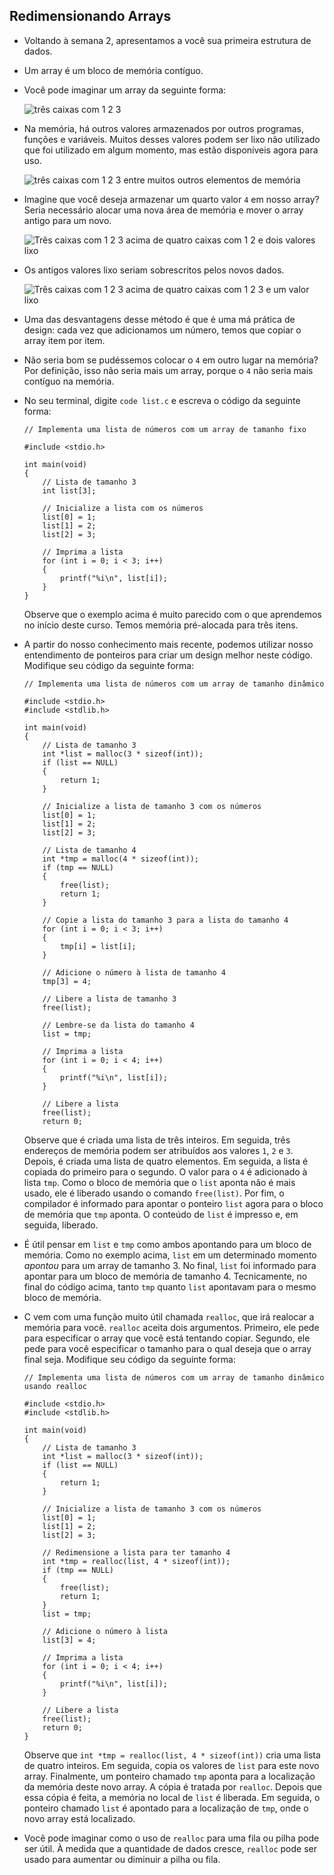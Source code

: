 Redimensionando Arrays
---------------

*   Voltando à semana 2, apresentamos a você sua primeira estrutura de dados.
*   Um array é um bloco de memória contíguo.
*   Você pode imaginar um array da seguinte forma:
    
    ![três caixas com 1 2 3](https://cs50.harvard.edu/x/2023/notes/5/cs50Week5Slide019.png "array")
    
*   Na memória, há outros valores armazenados por outros programas, funções e variáveis. Muitos desses valores podem ser lixo não utilizado que foi utilizado em algum momento, mas estão disponíveis agora para uso.
    
    ![três caixas com 1 2 3 entre muitos outros elementos de memória](https://cs50.harvard.edu/x/2023/notes/5/cs50Week5Slide022.png "array dentro da memória")
    
*   Imagine que você deseja armazenar um quarto valor `4` em nosso array? Seria necessário alocar uma nova área de memória e mover o array antigo para um novo.
    
    ![Três caixas com 1 2 3 acima de quatro caixas com 1 2 e dois valores lixo](https://cs50.harvard.edu/x/2023/notes/5/cs50Week5Slide025.png "dois arrays com valores lixo")
    
*   Os antigos valores lixo seriam sobrescritos pelos novos dados.
    
    ![Três caixas com 1 2 3 acima de quatro caixas com 1 2 3 e um valor lixo](https://cs50.harvard.edu/x/2023/notes/5/cs50Week5Slide026.png "dois arrays com valor lixo")
    
*   Uma das desvantagens desse método é que é uma má prática de design: cada vez que adicionamos um número, temos que copiar o array item por item.
    
*   Não seria bom se pudéssemos colocar o `4` em outro lugar na memória? Por definição, isso não seria mais um array, porque o `4` não seria mais contíguo na memória.
    
*   No seu terminal, digite `code list.c` e escreva o código da seguinte forma:
    
        // Implementa uma lista de números com um array de tamanho fixo
        
        #include <stdio.h>
        
        int main(void)
        {
            // Lista de tamanho 3
            int list[3];
        
            // Inicialize a lista com os números
            list[0] = 1;
            list[1] = 2;
            list[2] = 3;
        
            // Imprima a lista
            for (int i = 0; i < 3; i++)
            {
                printf("%i\n", list[i]);
            }
        }
        
    
    Observe que o exemplo acima é muito parecido com o que aprendemos no início deste curso. Temos memória pré-alocada para três itens.
    
*   A partir do nosso conhecimento mais recente, podemos utilizar nosso entendimento de ponteiros para criar um design melhor neste código. Modifique seu código da seguinte forma:
    
        // Implementa uma lista de números com um array de tamanho dinâmico
        
        #include <stdio.h>
        #include <stdlib.h>
        
        int main(void)
        {
            // Lista de tamanho 3
            int *list = malloc(3 * sizeof(int));
            if (list == NULL)
            {
                return 1;
            }
        
            // Inicialize a lista de tamanho 3 com os números
            list[0] = 1;
            list[1] = 2;
            list[2] = 3;
        
            // Lista de tamanho 4
            int *tmp = malloc(4 * sizeof(int));
            if (tmp == NULL)
            {
                free(list);
                return 1;
            }
        
            // Copie a lista do tamanho 3 para a lista do tamanho 4
            for (int i = 0; i < 3; i++)
            {
                tmp[i] = list[i];
            }
        
            // Adicione o número à lista de tamanho 4
            tmp[3] = 4;
        
            // Libere a lista de tamanho 3
            free(list);
        
            // Lembre-se da lista do tamanho 4
            list = tmp;
        
            // Imprima a lista
            for (int i = 0; i < 4; i++)
            {
                printf("%i\n", list[i]);
            }
        
            // Libere a lista
            free(list);
            return 0;
        
    
    Observe que é criada uma lista de três inteiros. Em seguida, três endereços de memória podem ser atribuídos aos valores `1`, `2` e `3`. Depois, é criada uma lista de quatro elementos. Em seguida, a lista é copiada do primeiro para o segundo. O valor para o `4` é adicionado à lista `tmp`. Como o bloco de memória que o `list` aponta não é mais usado, ele é liberado usando o comando `free(list)`. Por fim, o compilador é informado para apontar o ponteiro `list` agora para o bloco de memória que `tmp` aponta. O conteúdo de `list` é impresso e, em seguida, liberado.
    
*   É útil pensar em `list` e `tmp` como ambos apontando para um bloco de memória. Como no exemplo acima, `list` em um determinado momento _apontou_ para um array de tamanho 3. No final, `list` foi informado para apontar para um bloco de memória de tamanho 4. Tecnicamente, no final do código acima, tanto `tmp` quanto `list` apontavam para o mesmo bloco de memória.
    
*   C vem com uma função muito útil chamada `realloc`, que irá realocar a memória para você. `realloc` aceita dois argumentos. Primeiro, ele pede para especificar o array que você está tentando copiar. Segundo, ele pede para você especificar o tamanho para o qual deseja que o array final seja. Modifique seu código da seguinte forma:
    
        // Implementa uma lista de números com um array de tamanho dinâmico usando realloc
        
        #include <stdio.h>
        #include <stdlib.h>
        
        int main(void)
        {
            // Lista de tamanho 3
            int *list = malloc(3 * sizeof(int));
            if (list == NULL)
            {
                return 1;
            }
        
            // Inicialize a lista de tamanho 3 com os números
            list[0] = 1;
            list[1] = 2;
            list[2] = 3;
        
            // Redimensione a lista para ter tamanho 4
            int *tmp = realloc(list, 4 * sizeof(int));
            if (tmp == NULL)
            {
                free(list);
                return 1;
            }
            list = tmp;
        
            // Adicione o número à lista
            list[3] = 4;
        
            // Imprima a lista
            for (int i = 0; i < 4; i++)
            {
                printf("%i\n", list[i]);
            }
        
            // Libere a lista
            free(list);
            return 0;
        }
        
    
    Observe que `int *tmp = realloc(list, 4 * sizeof(int))` cria uma lista de quatro inteiros. Em seguida, copia os valores de `list` para este novo array. Finalmente, um ponteiro chamado `tmp` aponta para a localização da memória deste novo array. A cópia é tratada por `realloc`. Depois que essa cópia é feita, a memória no local de `list` é liberada. Em seguida, o ponteiro chamado `list` é apontado para a localização de `tmp`, onde o novo array está localizado.
    
*   Você pode imaginar como o uso de `realloc` para uma fila ou pilha pode ser útil. À medida que a quantidade de dados cresce, `realloc` pode ser usado para aumentar ou diminuir a pilha ou fila.